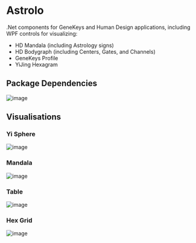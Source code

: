 # Astrolo
.Net components for GeneKeys and Human Design applications, including WPF controls for visualizing:
- HD Mandala (including Astrology signs)
- HD Bodygraph (including Centers, Gates, and Channels)
- GeneKeys Profile
- YiJing Hexagram

## Package Dependencies
![image](https://github.com/schokee/Astrolo/assets/94783963/12f98560-2770-4472-9634-f2442486571b)

## Visualisations

### Yi Sphere
![image](https://github.com/schokee/Astrolo/assets/94783963/12bea6df-514c-4d23-9913-de5e47ba45da)

### Mandala
![image](https://github.com/schokee/Astrolo/assets/94783963/50336a6d-8ea5-4bba-a866-026c7f04d3fc)

### Table
![image](https://github.com/schokee/Astrolo/assets/94783963/58194de6-57d8-4d45-b3e7-922283267a17)

### Hex Grid
![image](https://github.com/schokee/Astrolo/assets/94783963/c9012d03-3244-42f5-bc00-bb700b230fab)
